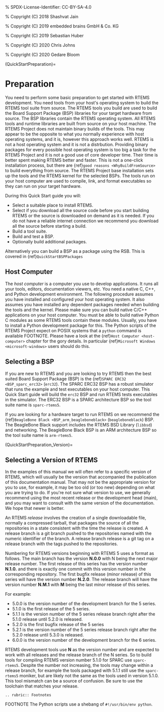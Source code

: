 % SPDX-License-Identifier: CC-BY-SA-4.0

% Copyright (C) 2018 Shashvat Jain

% Copyright (C) 2019 embedded brains GmbH & Co. KG

% Copyright (C) 2019 Sebastian Huber

% Copyright (C) 2020 Chris Johns

% Copyright (C) 2020 Gedare Bloom

(QuickStartPreparation)=

# Preparation

You need to perform some basic preparation to get started with RTEMS
development. You need tools from your host's operating system to build the
RTEMS tool suite from source. The RTEMS tools you build are used to build the
Board Support Package (BSP) libraries for your target hardware from source. The
BSP libraries contain the RTEMS operating system. All RTEMS tools
and runtime libraries are built from source on your host machine. The RTEMS
Project does not maintain binary builds of the tools. This may appear to be the
opposite to what you normally experience with host operating systems, and it
is, however this approach works well. RTEMS is not a host operating system and
it is not a distrbution. Providing binary packages for every possible host
operating system is too big a task for the RTEMS Project and it is not a good
use of core developer time. Their time is better spent making RTEMS better and
faster. This is not a one-click
installation process, but there are {ref}`good reasons <WhyBuildFromSource>` to
build everything from source.
The RTEMS Project base installation sets up the tools and the RTEMS kernel for
the selected BSPs. The tools run on your host computer are used to compile,
link, and format executables so they can run on your target hardware.

During this Quick Start guide you will:

- Select a suitable place to install RTEMS.
- Select if you download all the source code before you start building RTEMS or
  the source is downloaded on demand as it is needed. If you do not have a
  reliable internet connection we recommend you download all the source before
  starting a build.
- Build a tool suite.
- Build and test a BSP.
- Optionally build additional packages.

Alternatively you can build a BSP as a package using the RSB. This is
covered in {ref}`QuickStartBSPPackages`

## Host Computer

The *host computer* is a computer you use to develop applications. It runs all
your tools, editors, documentation viewers, etc. You need a native C, C++, and
Python development environment. The following procedure assumes you have
installed and configured your host operating system. It also assumes
you have installed any dependent packages needed when building the tools and
the kernel. Please make sure you can build native C/C++
applications on your host computer. You must be able to build native Python C
modules as some RTEMS tools contain these modules. Usually, you have to
install a Python development package for this. The Python scripts of the RTEMS
Project expect on POSIX systems that a `python` command is available FOOTNOTE.
Please have a look at the {ref}`Host Computer <host-computer>` chapter for the
gory details. In particular {ref}`Microsoft Windows <microsoft-windows>` users
should do this.

## Selecting a BSP

If you are new to RTEMS and you are looking to try RTEMS then the best suited
Board Support Package (BSP) is the {ref}`SPARC ERC32 <BSP_sparc_erc32>`
(`erc32`). The SPARC ERC32 BSP has a robust simulator that runs the example
and test executables on your host computer. This Quick Start guide will build
the `erc32` BSP and run RTEMS tests executables in the simulator. The ERC32
BSP is a SPARC architecture BSP so the tool suite name is `sparc-rtems5`.

If you are looking for a hardware target to run RTEMS on we recommend the
{ref}`BeagleBone Black <BSP_arm_beagleboneblack>` (`beagleboneblack`)
BSP. The BeagleBone Black support includes the RTEMS BSD Library (`libbsd`)
and networking. The BeagleBone Black BSP is an ARM architecture BSP so the tool
suite name is `arm-rtems5`.

(QuickStartPreparation_Version)=

## Selecting a Version of RTEMS

In the examples of this manual we will often refer to a specific version of
RTEMS, which will usually be the version that accompanied the publication of
this documentation manual. That may not be the appropriate version for you to
use, for example, it may be too old (or too new) depending on what you are
trying to do. If you're not sure what version to use, we generally recommend
using the most recent release or the development head (main), and you may
want to consult with the same version of the documentation. We hope that newer
is better.

An RTEMS *release* involves the creation of a single downloadable file,
normally a compressed tarball, that packages the source of all the repositories
in a state consistent with the time the release is created.
A release branch is a git branch pushed to the repositories named with the
numeric identifier of the branch.
A release branch release is a git tag on a release branch with
the tags pushed to the repositories.

Numbering for RTEMS versions beginning with RTEMS 5 uses a format as follows.
The main branch has the version **N.0.0** with N being the next major release
number. The first release of this series has the version number **N.1.0.** and
there is exactly one commit with this version number in the corresponding
repository. The first bugfix release (minor release) of this series will have
the version number **N.2.0**. The release branch will have the version
number **N.M.1** with **M** being the last minor release of this series.

For example:

- 5.0.0 is the version number of the development branch for the 5 series.
- 5.1.0 is the first release of the 5 series.
- 5.1.1 is the version number of the 5 series release branch right after
  the 5.1.0 release until 5.2.0 is released.
- 5.2.0 is the first bugfix release of the 5 series
- 5.2.1 is the version number of the 5 series release branch right after
  the 5.2.0 release until 5.3.0 is released.
- 6.0.0 is the version number of the development branch for the 6 series.

RTEMS development tools use **N** as the version number and are expected to
work with all releases and the release branch of the N series.
So to build tools for compiling RTEMS version number 5.1.0 for SPARC use
`sparc-rtems5`. Despite the number not increasing, the tools may change
within a release branch, for example the tools packaged with 5.1.1 still use
the `sparc-rtems5` moniker, but are likely not the same as the tools used
in version 5.1.0. This tool mismatch can be a source of confusion. Be sure to
use the toolchain that matches your release.

```{eval-rst}
.. rubric:: Footnotes
```

FOOTNOTE The Python scripts use a shebang of `#!/usr/bin/env python`.
